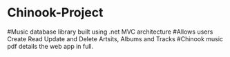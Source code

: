 # Chinook-Project
#Music database library built using .net MVC architecture
#Allows users Create Read Update and Delete Artsits, Albums and Tracks
#Chinook music pdf details the web app in full.
